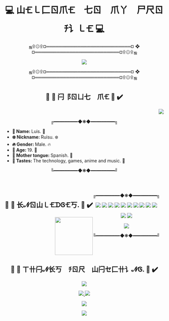 <body>
  
  <div>
    <h1 align="center"> 💻 山🝗㇄⼕ㄖ爪🝗 七ㄖ 爪丫 尸尺ㄖﾁ讠㇄🝗 💻  </h1>
    <p align="center"> ஜ۩۞۩¤═══════════════════════════¤ ❖ ¤═══════════════════════════¤۩۞۩ஜ </p>
    <p align="center">
      <img src="https://user-images.githubusercontent.com/93040363/149045061-5daa6ccc-c2a6-45f0-8fb7-82f2755e32b5.gif" style=""/>
    </p>
    <p align="center"> ஜ۩۞۩¤═══════════════════════════¤ ❖ ¤═══════════════════════════¤۩۞۩ஜ </p>
  </div>
  
  <div>
    <h2 align="center"> 🔘 🗼 闩⻏ㄖㄩ七 爪🝗 🗼 ✔️ </h2>
    <img src="https://c.tenor.com/E5ZvfSABuQUAAAAC/work-surprise.gif" align="right"/>
    <br/>
    <p align="center"> ╔━━━━━━━━━◆❃◆━━━━━━━━━╗ </p>
    <ul>
      <li> <b> 👻 Name: </b> Luis. 👻 </li>
      <li> <b> ❄️ Nickname: </b> Ruisu. ❄️ </li>
      <li> <b> 🔥 Gender: </b> Male. 🔥 </li>
      <li> <b> 💢 Age: </b> 19. 💢 </li>
      <li> <b> 👅 Mother tongue: </b> Spanish. 👅 </li>
      <li> <b> 🤟 Tastes: </b> The technology, games, anime and music. 🤟 </li>
    </ul>
    <p align="center"> ╚━━━━━━━━━◆❃◆━━━━━━━━━╝ </p>
    <br/>
    <br/>
  </div>
  
  <div style="display: flex;">
    <div>
      <h2 align="center"> 🔘 🧠 长𝓝ㄖ山㇄🝗ᗪᎶ🝗丂. 🧠 ✔️ </h2>
      <img width="120px" src="https://c.tenor.com/VrUxJZFdmIsAAAAC/anime-excited.gif" align="right"/>
    </div>
    <div>
      <p align="center"> ╔━━━━━━━━━◆❃◆━━━━━━━━━╗ </p>
      <p align="center">
        <img src="https://img.shields.io/static/v1?label=&message=JavaScript&color=F7DF1El&style=for-the-badge&logo=javascript"/> 
        <img src="https://img.shields.io/static/v1?label=&message=Java&color=007396&style=for-the-badge&logo=java"/> 
        <img src="https://img.shields.io/static/v1?label=&message=React&color=informational&style=for-the-badge&logo=React"/>
        <img src="https://img.shields.io/static/v1?label=&message=JQuery&color=0769AD&style=for-the-badge&logo=JQuery"/> 
        <img src="https://img.shields.io/static/v1?label=&message=Bootstrap&color=success&style=for-the-badge&logo=Bootstrap"/> 
        <img src="https://img.shields.io/static/v1?label=&message=SpringFrameWork&color=informational&style=for-the-badge&logo=Spring"/>  
        <img src="https://img.shields.io/static/v1?label=&message=Oracle&color=F80000&style=for-the-badge&logo=oracle"/> 
        <img src="https://img.shields.io/static/v1?label=&message=MySql&color=blueviolet&style=for-the-badge&logo=MySql"/>  
        <img src="https://img.shields.io/static/v1?label=&message=MongoDB&color=informational&style=for-the-badge&logo=MongoDB"/> 
        <img src="https://img.shields.io/static/v1?label=&message=Git&color=success&style=for-the-badge&logo=Git"/>
      </p>
      <p align="center">
        <img src="https://img.shields.io/static/v1?label=&message=PremierePro&color=informational&style=for-the-badge&logo=AdobePremierePro"/>
        <img src="https://img.shields.io/static/v1?label=&message=AfterEffects&color=informational&style=for-the-badge&logo=AdobeAfterEffects"/>
      </p>  
      <p align="center"><img src="https://github-readme-stats.vercel.app/api/top-langs/?username=RuisuEurimonio&layout=compact&theme=tokyonight"/></p>
      <p align="center"> ╚━━━━━━━━━◆❃◆━━━━━━━━━╝ </p>
    </div>
    <br/>
  </div>
 
  <div>
    <h2 align="center"> 🔘 🚀 ㄒ卄闩𝓝长丂 ﾁㄖ尺 山闩セ⼕卄讠𝓝Ꮆ. 🚀 ✔️ </h2>
    <p align="center"> <img src="https://c.tenor.com/rza_O7Gdk9UAAAAC/anime-bye.gif"/> </p>
    <p align="center">
    <a href="https://www.linkedin.com/in/luis-felipe-linares-perdomo/" target="_blank" align="center"> <img src="https://img.shields.io/static/v1?label=&message=LinkedIn&color=0A66C2&style=for-the-badge&logo=Linkedin&"/> </a>
    <a href="https://www.youtube.com/channel/UCFvky9iVzvGlPCcJvv2NZbw" target="_blank" align="center"> <img src="https://img.shields.io/static/v1?label=&message=Youtube&color=FF0000&style=for-the-badge&logo=youtube"/> </a>
    </p>
    <p align="center"> <img src="https://readme-typing-svg.herokuapp.com?color=%2336BCF7&center=true&vCenter=true&lines=This+is+only+the+beginning;of+something+really;big.+.+."> </p>
    <p align="center"> <img src="https://profile-counter.glitch.me/RuisuEurimonio/count.svg"> </p>
  </div>
  
</body>
